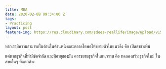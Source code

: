 ```yaml
---
title: MBA
date: 2020-02-08 09:34:00 Z
tags:
- Practicing
layout: post
feature-img: https://res.cloudinary.com/sdees-reallife/image/upload/v1555658919/sample_feature_img.png
---
```


หากเรามีความสามารถในด้านในด้านหนึ่งและตลาดโตพอให้ขยายตัวในแนวดิ่ง คือ เปิดสาขาเพิ่ม

<i class="fa fa-child" style="color:plum"></i>

แต่หากธุรกิจที่ทำมีข้อจำกัด และมีอายุของมัน ควรขยายธุรกิจในแนวราบ คือ ทดลองสร้างธุรกิจใหม่ ในสายอื่นๆ ที่แตกต่าง